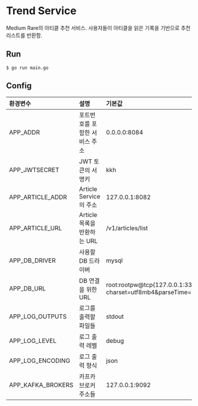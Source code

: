 # Trend Service
Medium Rare의 아티클 추천 서비스. 사용자들이 아티클을 읽은 기록을 기반으로 추천 리스트를 반환함.

## Run
```
$ go run main.go
```

## Config
|환경변수|설명|기본값|
|:-|:-|:-|
|APP_ADDR|포트번호를 포함한 서비스 주소|0.0.0.0:8084|
|APP_JWTSECRET|JWT 토큰의 서명키|kkh|
|APP_ARTICLE_ADDR|Article Service의 주소|127.0.0.1:8082|
|APP_ARTICLE_URL|Article 목록을 반환하는 URL|/v1/articles/list|
|APP_DB_DRIVER|사용할 DB 드라이버|mysql|
|APP_DB_URL|DB 연결을 위한 URL|root:rootpw@tcp(127.0.0.1:3306)/trendDB?charset=utf8mb4&parseTime=True&loc=Local|
|APP_LOG_OUTPUTS|로그를 출력할 파일들|stdout|
|APP_LOG_LEVEL|로그 출력 레벨|debug|
|APP_LOG_ENCODING|로그 출력 형식|json|
|APP_KAFKA_BROKERS|카프카 브로커 주소들|127.0.0.1:9092|
